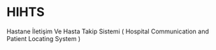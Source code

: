 # HIHTS
Hastane İletişim Ve Hasta Takip Sistemi ( Hospital Communication and Patient Locating System )
